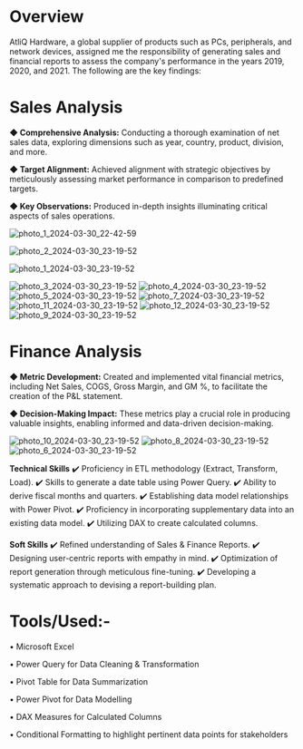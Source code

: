 # Overview
AtliQ Hardware, a global supplier of products such as PCs, peripherals, and network devices, assigned me the responsibility of generating sales and financial reports to assess the company's performance in the years 2019, 2020, and 2021. The following are the key findings:

# Sales Analysis


**◆ Comprehensive Analysis:**  Conducting a thorough examination of net sales data, exploring dimensions such as year, country, product, division, and more.

**◆ Target Alignment:**   Achieved alignment with strategic objectives by meticulously assessing market performance in comparison to predefined targets.

**◆ Key Observations:**   Produced in-depth insights illuminating critical aspects of sales operations.

![photo_1_2024-03-30_22-42-59](https://github.com/YatinLokhande/AtliQ-Excel-Sales-Analysis/assets/159231905/c717a2b1-aa11-4810-abac-a2a7dcae2a59)


![photo_2_2024-03-30_23-19-52](https://github.com/YatinLokhande/AtliQ-Excel-Sales-Analysis/assets/159231905/1ed7c52d-39bd-4a8a-96f3-2ec615d9e0b9)


![photo_1_2024-03-30_23-19-52](https://github.com/YatinLokhande/AtliQ-Excel-Sales-Analysis/assets/159231905/b1779b0a-ce57-4f59-b05b-a8d170908192)


![photo_3_2024-03-30_23-19-52](https://github.com/YatinLokhande/AtliQ-Excel-Sales-Analysis/assets/159231905/0cf84b27-578b-4c98-837f-06d540d6a187)
![photo_4_2024-03-30_23-19-52](https://github.com/YatinLokhande/AtliQ-Excel-Sales-Analysis/assets/159231905/938cd74e-7fac-4316-9354-e4e990191f10)
![photo_5_2024-03-30_23-19-52](https://github.com/YatinLokhande/AtliQ-Excel-Sales-Analysis/assets/159231905/3a17e25b-33a1-4e1d-b665-2df395316540)
![photo_7_2024-03-30_23-19-52](https://github.com/YatinLokhande/AtliQ-Excel-Sales-Analysis/assets/159231905/582c4c07-d3da-4e66-b91e-a93cd7720f51)
![photo_11_2024-03-30_23-19-52](https://github.com/YatinLokhande/AtliQ-Excel-Sales-Analysis/assets/159231905/8b7b71ca-3b2e-411c-8bd8-84207e0dc8a0)
![photo_12_2024-03-30_23-19-52](https://github.com/YatinLokhande/AtliQ-Excel-Sales-Analysis/assets/159231905/993d39aa-ab60-4220-b123-f98a517c6be5)
![photo_9_2024-03-30_23-19-52](https://github.com/YatinLokhande/AtliQ-Excel-Sales-Analysis/assets/159231905/038c7699-e063-487b-b50c-6bc38c182541)

# Finance Analysis
**◆ Metric Development:** Created and implemented vital financial metrics, including Net Sales, COGS, Gross Margin, and GM %, to facilitate the creation of the P&L statement.

**◆ Decision-Making Impact:** These metrics play a crucial role in producing valuable insights, enabling informed and data-driven decision-making.

![photo_10_2024-03-30_23-19-52](https://github.com/YatinLokhande/AtliQ-Excel-Sales-Analysis/assets/159231905/8e67e71a-0788-41d2-bcfd-6d73c1ea9d65)
![photo_8_2024-03-30_23-19-52](https://github.com/YatinLokhande/AtliQ-Excel-Sales-Analysis/assets/159231905/c872024f-b988-45c9-81cf-07c23994bbf3)
![photo_6_2024-03-30_23-19-52](https://github.com/YatinLokhande/AtliQ-Excel-Sales-Analysis/assets/159231905/96e1533b-8491-4de5-b8ac-0a61fe70e033)

**Technical Skills**
✔️ Proficiency in ETL methodology (Extract, Transform, Load).
✔️ Skills to generate a date table using Power Query.
✔️ Ability to derive fiscal months and quarters.
✔️ Establishing data model relationships with Power Pivot.
✔️ Proficiency in incorporating supplementary data into an existing data model.
✔️ Utilizing DAX to create calculated columns.

**Soft Skills**
✔️ Refined understanding of Sales & Finance Reports.
✔️ Designing user-centric reports with empathy in mind.
✔️ Optimization of report generation through meticulous fine-tuning.
✔️ Developing a systematic approach to devising a report-building plan.

# Tools/Used:-

• Microsoft Excel

• Power Query for Data Cleaning & Transformation

• Pivot Table for Data Summarization

• Power Pivot for Data Modelling

• DAX Measures for Calculated Columns

• Conditional Formatting to highlight pertinent data points for stakeholders
